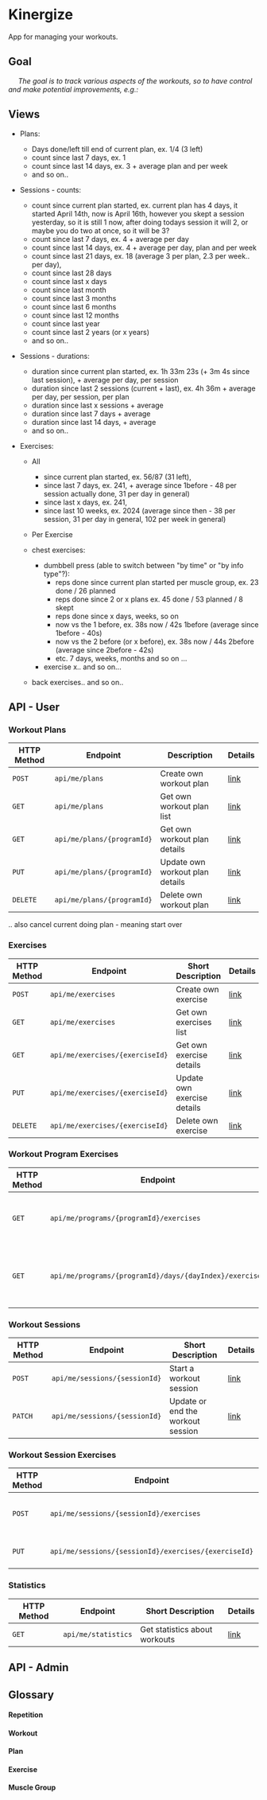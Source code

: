 # Kinergize

App for managing your workouts.

## Goal
&nbsp;&nbsp;&nbsp;&nbsp; *The goal is to track various aspects of the workouts, so to have control and make potential improvements, e.g.:*

## Views
- Plans:
  - Days done/left till end of current plan, ex. 1/4 (3 left)
  - count since last 7 days, ex. 1
  - count since last 14 days, ex. 3 + average plan and per week
  - and so on..

- Sessions - counts:
  - count since current plan started, ex. current plan has 4 days, it started April 14th, now is April 16th, however you skept a session yesterday, so it is still 1 now, after doing todays session it will 2, or maybe you do two at once, so it will be 3?
  - count since last 7 days, ex. 4 + average per day
  - count since last 14 days, ex. 4 + average per day, plan and per week
  - count since last 21 days, ex. 18 (average 3 per plan, 2.3 per week.. per day), 
  - count since last 28 days
  - count since last x days
  - count since last month
  - count since last 3 months
  - count since last 6 months
  - count since last 12 months
  - count since last year
  - count since last 2 years (or x years)
  - and so on..
  
 - Sessions - durations:
   - duration since current plan started, ex. 1h 33m 23s (+ 3m 4s since last session), + average per day, per session
   - duration since last 2 sessions (current + last), ex. 4h 36m + average per day, per session, per plan
   - duration since last x sessions + average
   - duration since last 7 days + average
   - duration since last 14 days, + average 
   - and so on..

- Exercises:
  - All
    - since current plan started, ex. 56/87 (31 left),
    - since last 7 days, ex. 241, + average since 1before - 48 per session actually done, 31 per day in general)
    - since last x days, ex. 241,
    - since last 10 weeks, ex. 2024 (average since then - 38 per session, 31 per day in general, 102 per week in general) 
   
  - Per Exercise
   - chest exercises:
     - dumbbell press (able to switch between "by time" or "by info type"?):
       - reps done since current plan started per muscle group, ex. 23 done / 26 planned
       - reps done since 2 or x plans ex. 45 done / 53 planned / 8 skept
       - reps done since x days, weeks, so on
       - now vs the 1 before, ex. 38s now / 42s 1before (average since 1before - 40s)
       - now vs the 2 before (or x before), ex. 38s now / 44s 2before (average since 2before - 42s)
       - etc. 7 days, weeks, months and so on ...
     - exercise x.. and so on...
   - back exercises.. and so on..

## API - User

### Workout Plans
| HTTP Method | Endpoint | Description | Details |
| --- | --- | --- | --- |
| `POST` | `api/me/plans` | Create own workout plan | [link]() |
| `GET` | `api/me/plans` | Get own workout plan list | [link]() |
| `GET` | `api/me/plans/{programId}` | Get own workout plan details | [link]() |
| `PUT` | `api/me/plans/{programId}` | Update own workout plan details | [link]() |
| `DELETE` | `api/me/plans/{programId}` | Delete own workout plan | [link]() |
.. also cancel current doing plan - meaning start over

### Exercises
| HTTP Method | Endpoint | Short Description | Details |
| --- | --- | --- | --- |
| `POST` | `api/me/exercises` | Create own exercise | [link](docs/API/User/Exercises/Create%20own%20Exercise.md) |
| `GET` | `api/me/exercises` | Get own exercises list | [link]() |
| `GET` | `api/me/exercises/{exerciseId}` | Get own exercise details | [link]() |
| `PUT` | `api/me/exercises/{exerciseId}` | Update own exercise details | [link]() |
| `DELETE` | `api/me/exercises/{exerciseId}` | Delete own exercise | [link]() |

### Workout Program Exercises
| HTTP Method | Endpoint | Short Description | Details |
| --- | --- | --- | --- |
| `GET` | `api/me/programs/{programId}/exercises` | Get all exercises of the workout program | [link]() |
| `GET` | `api/me/programs/{programId}/days/{dayIndex}/exercises` | Get all exercises of the workout program's single day | [link]() |

### Workout Sessions
| HTTP Method | Endpoint | Short Description | Details |
| --- | --- | --- | --- |
| `POST` | `api/me/sessions/{sessionId}` | Start a workout session | [link]() |
| `PATCH` | `api/me/sessions/{sessionId}` | Update or end the workout session | [link]() |

### Workout Session Exercises
| HTTP Method | Endpoint | Short Description | Details |
| --- | --- | --- | --- |
| `POST` | `api/me/sessions/{sessionId}/exercises` | Start an exercise of the workout session | [link]() |
| `PUT` | `api/me/sessions/{sessionId}/exercises/{exerciseId}` | Modify the exercise details | [link]() |

### Statistics
| HTTP Method | Endpoint | Short Description | Details |
| --- | --- | --- | --- |
| `GET` | `api/me/statistics` | Get statistics about workouts | [link](/docs/API/User/Statistics/Get%20Workouts%20Statistics.md) |

## API - Admin


## Glossary

#### Repetition

#### Workout

#### Plan

#### Exercise

#### Muscle Group
